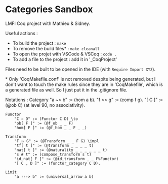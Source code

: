 
# Categories Sandbox

LMFI Coq project with Mathieu & Sidney.

Useful actions :

 - To build the project : `make`
 - To remove the build files* : `make cleanall`
 - To open the projet with VSCode & VSCoq : `code .`
 - To add a file to the project : add it in '_CoqProject'

Files need to be built to be opened in the IDE (with `Require Import XYZ`).

\* Only 'CoqMakefile.conf' is not removed despite being generated, but I don't want to touch the make rules since they are in 'CoqMakefile', which is a generated file as well. So I just put it in the .gitignore file.

Notations : 
    Category
        "a ~> b" := (hom a b).
        "f >> g" := (comp f g).
        "[ C ]" := (@ob C) (at level 90, no associativity).

    Functor
        "C → D" := (Functor C D) \to
        "ob[ F ]" := (@f_ob _ _ F) 
        "hom[ F ]" := (@f_hom _ _ F _ _) 

    Transform
        "F ⥰ G" := (@Transform _ _ F G) \impl
        "tf[ t ]" := (@transform _ _ _ _ t) 
        "nat[ t ]" := (@naturality _ _ _ _ _ _ t) 
        "s # t" := (compose_transform s t) 
        "id_nat[ F ]" := (@id_transform _ _ F%Functor)
        "[ C , D ]" := (functor_category C D).
        
    Limit
        "a ---> b" := (universal_arrow a b)
